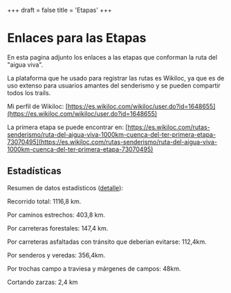 +++
draft = false
title = 'Etapas'
+++

# Enlaces para las Etapas

En esta pagina adjunto los enlaces a las etapas que conforman la ruta del "aigua viva".  

La plataforma que he usado para registrar las rutas es Wikiloc, ya que es de uso extenso para usuarios amantes del senderismo y se pueden compartir todos los trails.  

Mi perfil de Wikiloc: 
[https://es.wikiloc.com/wikiloc/user.do?id=1648655](https://es.wikiloc.com/wikiloc/user.do?id=1648655)

La primera etapa se puede encontrar en:
[https://es.wikiloc.com/rutas-senderismo/ruta-del-aigua-viva-1000km-cuenca-del-ter-primera-etapa-73070495](https://es.wikiloc.com/rutas-senderismo/ruta-del-aigua-viva-1000km-cuenca-del-ter-primera-etapa-73070495)

## Estadísticas

Resumen de datos estadísticos ([detalle](https://docs.google.com/spreadsheets/d/1PiyBU7VdybcRJPPY8MQUmGWMru81JNz-y6BI5q_UaK4/)):

Recorrido total: 1116,8 km.

Por caminos estrechos: 403,8 km.

Por carreteras forestales: 147,4 km.

Por carreteras asfaltadas con tránsito que deberían evitarse: 112,4km.

Por senderos y veredas: 356,4km.

Por trochas campo a traviesa y márgenes de campos: 48km.

Cortando zarzas: 2,4 km
